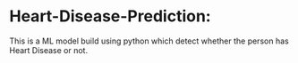 # Heart-Disease-Prediction:
This is a ML model build using python which detect whether the person has Heart Disease or not.


